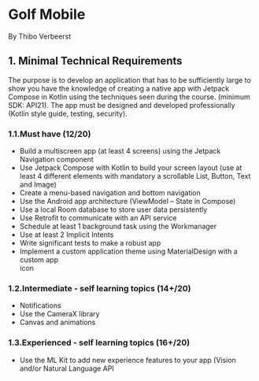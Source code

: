 
# Golf Mobile
By Thibo Verbeerst

## 1. Minimal Technical Requirements
The purpose is to develop an application that has to be sufficiently large to show you have
the knowledge of creating a native app with Jetpack Compose in Kotlin using the
techniques seen during the course. (minimum SDK: API21).
The app must be designed and developed professionally (Kotlin style guide, testing,
security).

### 1.1.Must have (12/20)
- Build a multiscreen app (at least 4 screens) using the Jetpack Navigation
  component
- Use Jetpack Compose with Kotlin to build your screen layout (use at least 4
  different elements with mandatory a scrollable List, Button, Text and Image)
- Create a menu-based navigation and bottom navigation
- Use the Android app architecture (ViewModel – State in Compose)
- Use a local Room database to store user data persistently
- Use Retrofit to communicate with an API service
- Schedule at least 1 background task using the Workmanager
- Use at least 2 Implicit Intents
- Write significant tests to make a robust app
- Implement a custom application theme using MaterialDesign with a custom app  
  icon
### 1.2.Intermediate - self learning topics (14+/20)
- Notifications
- Use the CameraX library
- Canvas and animations

### 1.3.Experienced - self learning topics (16+/20)
- Use the ML Kit to add new experience features to your app (Vision and/or Natural
  Language API  